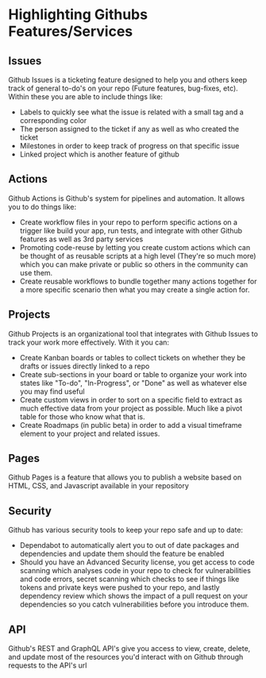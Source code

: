 # Highlighting Githubs Features/Services

## Issues

   Github Issues is a ticketing feature designed to help you and others keep track of general to-do's on your repo (Future features, bug-fixes, etc).  Within these
   you are able to include things like:
- Labels to quickly see what the issue is related with a small tag and a corresponding color
- The person assigned to the ticket if any as well as who created the ticket
- Milestones in order to keep track of progress on that specific issue
- Linked project which is another feature of github

## Actions

   Github Actions is Github's system for pipelines and automation.  It allows you to do things like:
- Create workflow files in your repo to perform specific actions on a trigger like build your app, run tests, and integrate with other Github features
     as well as 3rd party services
- Promoting code-reuse by letting you create custom actions which can be thought of as reusable scripts at a high level (They're so much more) which you
     can make private or public so others in the community can use them.
- Create reusable workflows to bundle together many actions together for a more specific scenario then what you may create a single action for.

## Projects

   Github Projects is an organizational tool that integrates with Github Issues to track your work more effectively. With it you can:
- Create Kanban boards or tables to collect tickets on whether they be drafts or issues directly linked to a repo
- Create sub-sections in your board or table to organize your work into states like "To-do", "In-Progress", or "Done" as well as whatever else you may
     find useful
- Create custom views in order to sort on a specific field to extract as much effective data from your project as possible.  Much like a pivot
     table for those who know what that is.
- Create Roadmaps (in public beta) in order to add a visual timeframe element to your project and related issues.

## Pages

   Github Pages is a feature that allows you to publish a website based on HTML, CSS, and Javascript available in your repository

## Security

   Github has various security tools to keep your repo safe and up to date:
- Dependabot to automatically alert you to out of date packages and dependencies and update them should the feature be enabled
- Should you have an Advanced Security license, you get access to code scanning which analyses code in your repo to check for vulnerabilities and code
     errors, secret scanning which checks to see if things like tokens and private keys were pushed to your repo, and lastly dependency review which shows
     the impact of a pull request on your dependencies so you catch vulnerabilities before you introduce them.

## API

   Github's REST and GraphQL API's give you access to view, create, delete, and update most of the resources you'd interact with on Github through requests
   to the API's url
